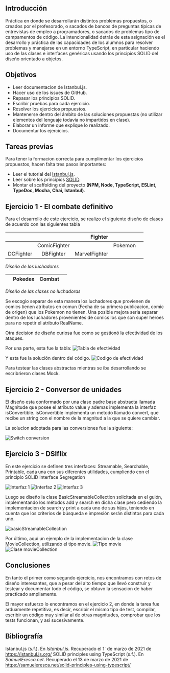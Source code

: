 ## Introducción

Práctica en donde se desarrollarán distintos problemas propuestos, o creados por el profesorado, o sacados de bancos de preguntas típicas de entrevistas de empleo a programadores, o sacados de problemas tipo de campamentos de código. 
La intencionalidad detrás de esta asignación es el desarrollo y práctica de las capacidades de los alumnos para resolver problemas y manejarse en un entorno TypeScript, en particular haciendo uso de las clases e interfaces genéricas usando los principios SOLID del diseño orientado a objetos.

## Objetivos

- Leer documentacion de Istanbul.js.
- Hacer uso de los issues de GitHub.
- Repasar los principios SOLID.
- Escribir pruebas para cada ejercicio.
- Resolver los ejercicios propuestos.
- Mantenerse dentro del ámbito de las soluciones propuestas (no utilizar elementos del lenguaje todavia no impartidos en clase).
- Elaborar un informe que explique lo realizado.
- Documentar los ejercicios.

## Tareas previas

Para tener la formacion correcta para cumplimentar los ejercicios propuestos, hacen falta tres pasos importantes:
- Leer el tutorial del [Istanbul.js](https://istanbul.js.org/).
- Leer sobre los principios [SOLID](https://samueleresca.net/solid-principles-using-typescript/).
- Montar el scaffolding del proyecto __(NPM, Node, TypeScript, ESLint, TypeDoc, Mocha, Chai, Istanbul)__.

## Ejercicio 1 - El combate definitivo

Para el desarrollo de este ejercicio, se realizo el siguiente diseño de clases de acuerdo con las siguientes tabla

||| Fighter ||| 
| - |:-:| -:| -:| -:|
|| ComicFighter || Pokemon
| DCFighter | DBFighter | MarvelFighter |

_Diseño de los luchadores_

|| Pokedex | Combat ||
| - |:-:| -:| -:| 

_Diseño de las clases no luchadoras_

Se escogio separar de esta manera los luchadores que provienen de comics tienen atributos en comun (Fecha de su primera publicacion, comic de origen) que los Pokemon no tienen. Una posible mejora seria separar dentro de los luchadores provenientes de comics los que son super heroes para no repetir el atributo RealName.

Otra decision de diseño curiosa fue como se gestionó la efectividad de los ataques.

Por una parte, esta fue la tabla:
![Tabla de efectividad](img/e1-effectiveness.png)

Y esta fue la solución dentro del código.
![Codigo de efectividad](img/e1-effectiveness-implementation.png)

Para testear las clases abstractas mientras se iba desarrollando se escribrieron clases Mock.

## Ejercicio 2 - Conversor de unidades

El diseño esta conformado por una clase padre base abstracta llamada Magnitude que posee el atributo value y ademas implementa la interfaz isConvertible. isConvertible implementa un metodo llamado convert, que recibe un string con el nombre de la magnitud a la que se quiere cambiar.

La solucion adoptada para las conversiones fue la siguiente:

![Switch conversion](img/e2-convert.png)

## Ejercicio 3 - DSIflix

En este ejercicio se definen tres interfaces: Streamable, Searchable, Printable, cada una con sus diferentes utilidades, cumpliendo con el principio SOLID Interface Segregation

![Interfaz 1](img/e3-streamable.png)
![Interfaz 2](img/e3-printable.png)
![Interfaz 3](img/e3-searchable.png)

Luego se diseño la clase BasicStreamableCollection solicitada en el guión, implementando los métodos add y search en dicha clase pero cediendo la implementacion de search y print a cada uno de sus hijos, teniendo en cuenta que los criterios de búsqueda e impresión serán distintos para cada uno.

![basicStreamableCollection](img/e3-basic.png)

Por último, aquí un ejemplo de la implementacion de la clase MovieCollection, utilizando el tipo movie.
![Tipo movie](img/e3-movietype.png)
![Clase movieCollection](img/e3-movie.png)

## Conclusiones

En tanto el primer como segundo ejercicio, nos encontramos con retos de diseño interesantes, que a pesar del alto tiempo que llevó construir y testear y documentar todo el código, se obtuvo la sensacion de haber practicado ampliamente.

El mayor esfuerzo lo encontramos en el ejercicio 2, en donde la tarea fue arduamente repetitiva, es decir, escribir el mismo tipo de test, compilar, escribir un código muy similar al de otras magnitudes, comprobar que los tests funcionan, y asi sucesivamente. 

## Bibliografía

Istanbul.js (s.f.). En _Istanbul.js_. Recuperado el 1` de marzo de 2021 de https://istanbul.js.org/
SOLID principles using TypeScript (s.f.). En _SamuelEresca.net_. Recuperado el 13 de marzo de 2021 de https://samueleresca.net/solid-principles-using-typescript/


